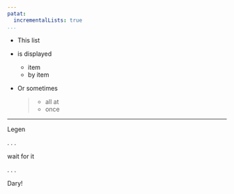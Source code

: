 ```yaml
---
patat:
  incrementalLists: true
...
```


- This list
- is displayed

    * item
    * by item

- Or sometimes

    > * all at
    > * once

---

Legen

. . .

wait for it

. . .

Dary!
